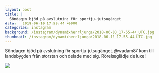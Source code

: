 ```yaml
---
layout: post
title: |
  Söndagen bjöd på avslutning för sportju-jutsugänget
date:   2018-06-10 17:55:44 +0000
categories: instagram
background: /instagram/dynamixherrljunga/2018-06-10_17-55-44_UTC.jpg
thumbnail: /instagram/dynamixherrljunga/2018-06-10_17-55-44_UTC.jpg
---
```

Söndagen bjöd på avslutning för sportju-jutsugänget. @wadam87 kom till landsbygden från storstan och delade med sig. Rörelseglädje de luxe! 



<img src='/www-dynamix-herrljunga/instagram/dynamixherrljunga/2018-06-10_17-55-44_UTC.jpg' class='img-fluid' />
